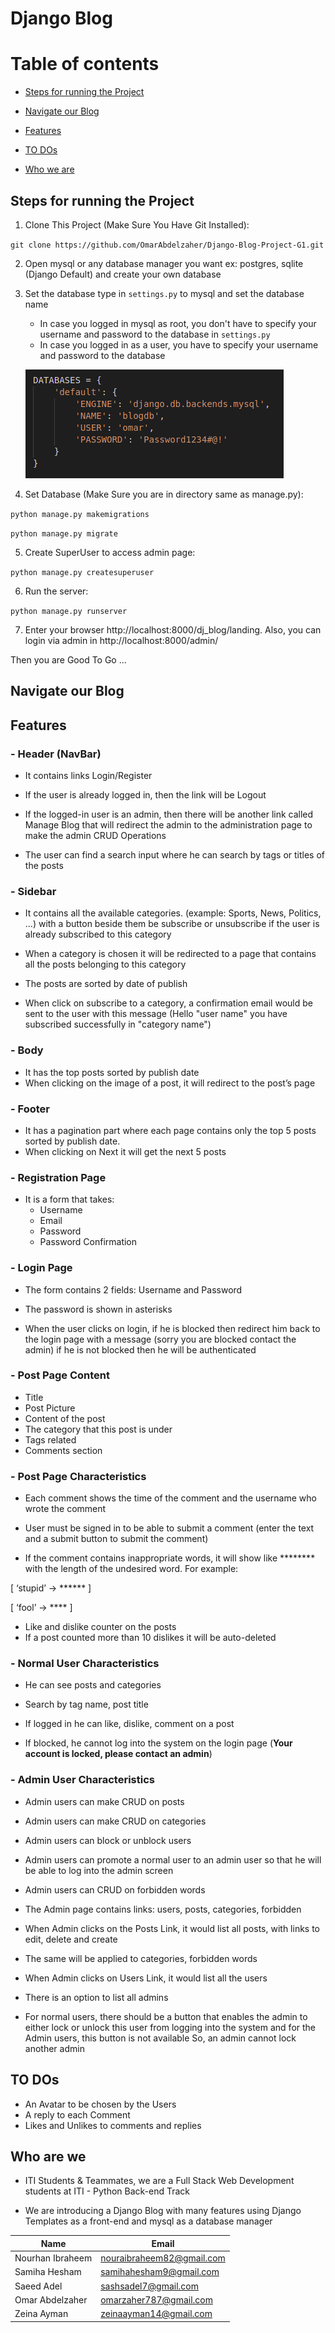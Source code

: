 # Django Blog

# Table of contents

- [Steps for running the Project](#steps-for-running-the-project)

- [Navigate our Blog](#navigate-our-blog)

- [Features](#features)

- [TO DOs](#to-dos)

- [Who we are](#who-we-are)

## Steps for running the Project  

1. Clone This Project (Make Sure You Have Git Installed):

  `git clone https://github.com/OmarAbdelzaher/Django-Blog-Project-G1.git`

2. Open mysql or any database manager you want ex: postgres, sqlite (Django Default) and create your own database

3. Set the database type in `settings.py` to mysql and set the database name
    - In case you logged in mysql as root, you don't have to specify your username and password to the database in `settings.py`
    - In case you logged in as a user, you have to specify your username and password to the database

    ![database](./dj_blog/static/Django-Blog-Screenshots/database.png)

4. Set Database (Make Sure you are in directory same as manage.py):

  `python manage.py makemigrations`

  `python manage.py migrate`

5. Create SuperUser to access admin page:

  `python manage.py createsuperuser`

6. Run the server:

  `python manage.py runserver`

7. Enter your browser http://localhost:8000/dj_blog/landing. Also, you can login via admin in http://localhost:8000/admin/


Then you are Good To Go ...

## Navigate our Blog

## Features

### - Header (NavBar)
- It contains links Login/Register

- If the user is already logged in, then the link will be Logout

- If the logged-in user is an admin, then there will be another link called Manage Blog that will redirect the admin to the administration page to make the admin CRUD Operations

- The user can find a search input where he can search by tags or titles of the posts

### - Sidebar
- It contains all the available categories. (example: Sports, News, Politics, ...) with a button beside them be subscribe or unsubscribe if the user is already subscribed to this category

- When a category is chosen it will be redirected to a page that contains all the posts belonging to this category

- The posts are sorted by date of publish

- When click on subscribe to a category, a confirmation email would be sent to the user with this message (Hello "user name" you have subscribed successfully in "category name")

### - Body
- It has the top posts sorted by publish date
- When clicking on the image of a post, it will redirect to the post’s
page

### - Footer
- It has a pagination part where each page contains only the top
5 posts sorted by publish date.
- When clicking on Next it will get the next 5 posts

### - Registration Page
- It is a form that takes:
  - Username
  - Email
  - Password
  - Password Confirmation

### - Login Page
  - The form contains 2 fields: Username and Password

  - The password is shown in asterisks

  - When the user clicks on login, if he is blocked then redirect him back to the login page with a message (sorry you are blocked contact the admin) if he is not blocked then he will be authenticated

### - Post Page Content

  - Title
  - Post Picture
  - Content of the post
  - The category that this post is under
  - Tags related
  - Comments section

### - Post Page Characteristics
  - Each comment shows the time of the comment and the
  username who wrote the comment

  - User must be signed in to be able to submit a comment (enter the text and a submit button to submit the comment)

  - If the comment contains inappropriate words, it will show like ******** with the length of the undesired word. For example:

  [ ‘stupid’ → \****** ]

  [ ‘fool’ → **** ]

  - Like and dislike counter on the posts
  - If a post counted more than 10 dislikes it will be auto-deleted

### - Normal User Characteristics
  - He can see posts and categories

  - Search by tag name, post title

  - If logged in he can like, dislike, comment on a post

  - If blocked, he cannot log into the system on the login page
  (**Your account is locked, please contact an admin**)

### - Admin User Characteristics
  - Admin users can make CRUD on posts

  - Admin users can make CRUD on categories

  - Admin users can block or unblock users

  - Admin users can promote a normal user to an admin user so that he will be able to log into the admin screen

  - Admin users can CRUD on forbidden words

  - The Admin page contains links: users, posts, categories, forbidden

  - When Admin clicks on the Posts Link, it would list all posts, with links to edit, delete and create

  - The same will be applied to categories, forbidden words

  - When Admin clicks on Users Link, it would list all the users

  - There is an option to list all admins

  - For normal users, there should be a button that enables the admin to either lock or unlock this user from logging into the system and for the Admin users, this button is not available So, an admin cannot lock another admin

## TO DOs
  - An Avatar to be chosen by the Users
  - A reply to each Comment
  - Likes and Unlikes to comments and replies

## Who are we
- ITI Students & Teammates, we are a Full Stack Web Development students at ITI - Python Back-end Track

- We are introducing a Django Blog with many features using Django Templates as a front-end and mysql as a database manager

Name | Email
------------ | -------------
Nourhan Ibraheem | nouraibraheem82@gmail.com
Samiha Hesham | samihahesham9@gmail.com
Saeed Adel | sashsadel7@gmail.com
Omar Abdelzaher | omarzaher787@gmail.com
Zeina Ayman | zeinaayman14@gmail.com
